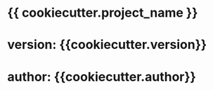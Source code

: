 # {{ cookiecutter.project_name }}
# version: {{cookiecutter.version}}
# author: {{cookiecutter.author}}